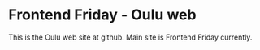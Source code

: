 # Frontend Friday - Oulu web

This is the Oulu web site at github. Main site is Frontend Friday currently.
